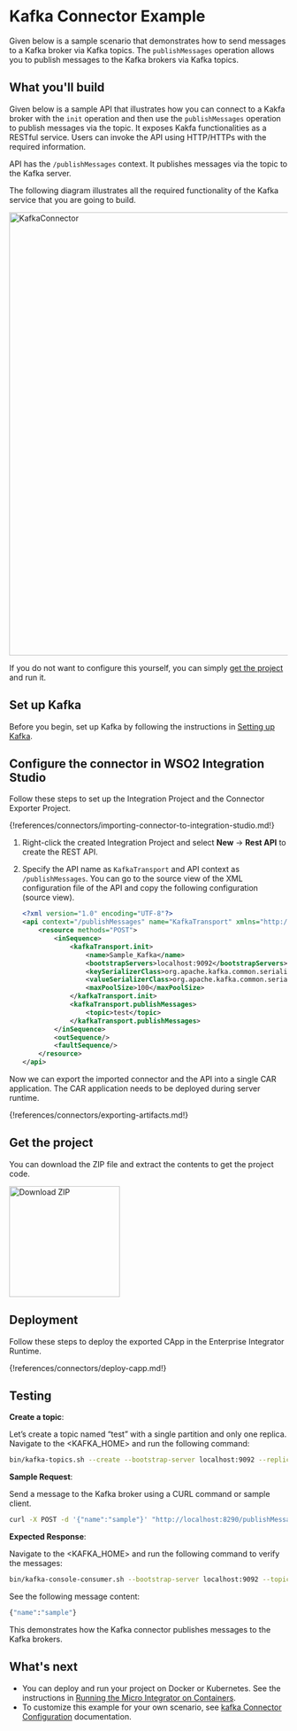 # Kafka Connector Example

Given below is a sample scenario that demonstrates how to send messages to a Kafka broker via Kafka topics. The `publishMessages` operation allows you to publish messages to the Kafka brokers via Kafka topics.

## What you'll build

Given below is a sample API that illustrates how you can connect to a Kakfa broker with the `init` operation and then use the `publishMessages` operation to publish messages via the topic. It exposes Kakfa functionalities as a RESTful service. Users can invoke the API using HTTP/HTTPs with the required information.

API has the `/publishMessages` context. It publishes messages via the topic to the Kafka server.

The following diagram illustrates all the required functionality of the Kafka service that you are going to build.

<img src="../../../../assets/img/connectors/KafkaConnectorPublishMessage.png" title="KafkaConnector" width="800" alt="KafkaConnector"/>

If you do not want to configure this yourself, you can simply [get the project](#get-the-project) and run it.

## Set up Kafka

Before you begin, set up Kafka by following the instructions in [Setting up Kafka](setting-up-kafka.md).

## Configure the connector in WSO2 Integration Studio

Follow these steps to set up the Integration Project and the Connector Exporter Project.

{!references/connectors/importing-connector-to-integration-studio.md!}

1. Right-click the created Integration Project and select **New** -> **Rest API** to create the REST API.

2. Specify the API name as `KafkaTransport` and API context as `/publishMessages`. You can go to the source view of the XML configuration file of the API and copy the following configuration (source view).

    ```xml
    <?xml version="1.0" encoding="UTF-8"?>
    <api context="/publishMessages" name="KafkaTransport" xmlns="http://ws.apache.org/ns/synapse">
        <resource methods="POST">
            <inSequence>
                <kafkaTransport.init>
                    <name>Sample_Kafka</name>
                    <bootstrapServers>localhost:9092</bootstrapServers>
                    <keySerializerClass>org.apache.kafka.common.serialization.StringSerializer</keySerializerClass>
                    <valueSerializerClass>org.apache.kafka.common.serialization.StringSerializer</valueSerializerClass>
                    <maxPoolSize>100</maxPoolSize>
                </kafkaTransport.init>
                <kafkaTransport.publishMessages>
                    <topic>test</topic>
                </kafkaTransport.publishMessages>
            </inSequence>
            <outSequence/>
            <faultSequence/>
        </resource>
    </api>
    ```
Now we can export the imported connector and the API into a single CAR application. The CAR application needs to be deployed during server runtime. 

{!references/connectors/exporting-artifacts.md!}

## Get the project

You can download the ZIP file and extract the contents to get the project code.

<a href="../../../../assets/attach/connectors/Kafka-connector.zip">
    <img src="../../../../assets/img/connectors/download-zip.png" width="200" alt="Download ZIP">
</a>

## Deployment

Follow these steps to deploy the exported CApp in the Enterprise Integrator Runtime. 

{!references/connectors/deploy-capp.md!}
    
## Testing

**Create a topic**:

Let’s create a topic named “test” with a single partition and only one replica.
Navigate to the <KAFKA_HOME> and run the following command:
   
```bash
bin/kafka-topics.sh --create --bootstrap-server localhost:9092 --replication-factor 1 --partitions 1 --topic test     
```

**Sample Request**:
   
Send a message to the Kafka broker using a CURL command or sample client.

```bash
curl -X POST -d '{"name":"sample"}' "http://localhost:8290/publishMessages" -H "Content-Type:application/json" -v
```

**Expected Response**: 
   
Navigate to the <KAFKA_HOME> and run the following command to verify the messages:

```bash
bin/kafka-console-consumer.sh --bootstrap-server localhost:9092 --topic test --from-beginning
```

See the following message content:

```bash
{"name":"sample"}
```   

This demonstrates how the Kafka connector publishes messages to the Kafka brokers.
   
## What's next

* You can deploy and run your project on Docker or Kubernetes. See the instructions in [Running the Micro Integrator on Containers](../../../../setup/installation/run_in_containers).
* To customize this example for your own scenario, see [kafka Connector Configuration](kafka-connector-config.md) documentation.
